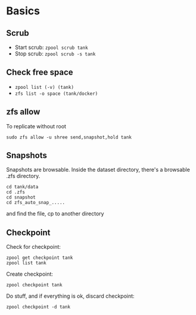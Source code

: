 # Basics
## Scrub
- Start scrub:  `zpool scrub tank`
- Stop scrub:  `zpool scrub -s tank`

## Check free space
- `zpool list (-v) (tank)`
- `zfs list -o space (tank/docker)`

## zfs allow
To replicate without root
```
sudo zfs allow -u shree send,snapshot,hold tank
```

## Snapshots
Snapshots are browsable. Inside the dataset directory, there's a browsable .zfs directory.
```
cd tank/data
cd .zfs
cd snapshot
cd zfs_auto_snap_..... 
```
and find the file, cp to another directory

## Checkpoint
Check for checkpoint:
```
zpool get checkpoint tank
zpool list tank
```
Create checkpoint:
```
zpool checkpoint tank
```
Do stuff, and if everything is ok, discard checkpoint:
```
zpool checkpoint -d tank
```
